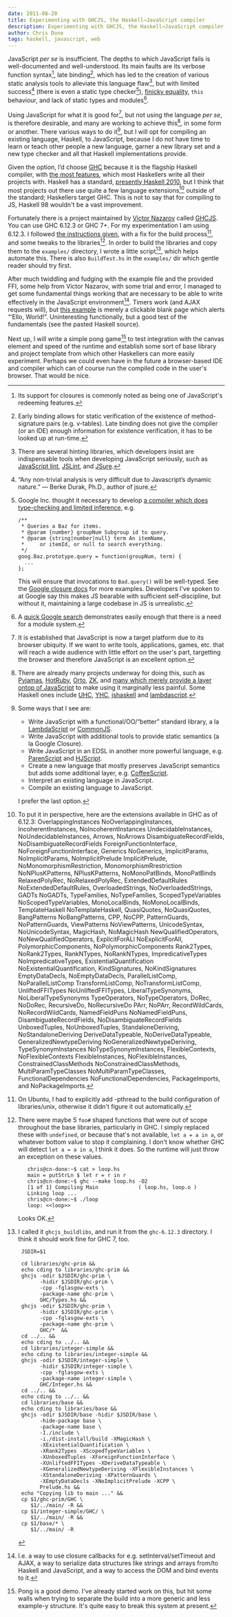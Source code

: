 ```yaml
---
date: 2011-08-20
title: Experimenting with GHCJS, the Haskell→JavaScript compiler
description: Experimenting with GHCJS, the Haskell→JavaScript compiler
author: Chris Done
tags: haskell, javascript, web
---
```


<!-- Part 1: Explain what's wrong with JavaScript -->

JavaScript *per se* is insufficient. The depths to which JavaScript
fails is well-documented and well-understood. Its main faults are its
verbose function syntax[^13], late binding[^1], which has
led to the creation of various static analysis tools to alleviate this
language flaw[^2], but with limited success[^3] (there is even a
static type checker[^4]), [finicky
equality](http://stackoverflow.com/questions/5447153/javascript-equality-transitivity-is-weird/5447170#5447170),
`this` behaviour, and lack of static types and modules[^12].

<!-- Part 2: Explain the ways in which we fix JavaScript -->

Using JavaScript for what it is good for[^6], but not using the
language *per se*, is therefore desirable, and many are working to
achieve this[^5], in some form or another. There various ways to do
it[^7], but I will opt for compiling an existing language, Haskell, to
JavaScript, because I do not have time to learn or teach other people
a new language, garner a new library set and a new type checker and
all that Haskell implementations provide.

<!-- Part 3: Explain compiler choice -->

Given the option, I’d choose [GHC](http://www.haskell.org/ghc/)
because it is the flagship Haskell compiler, with [the most
features](http://www.haskell.org/ghc/docs/latest/html/users_guide/ghc-language-features.html),
which most Haskellers write all their projects with. Haskell has a
standard, [presently Haskell
2010](http://www.haskell.org/pipermail/haskell/2009-November/021750.html),
but I think that most projects out there use quite a few language
extensions[^8] outside of the standard; Haskellers target GHC. This is
not to say that for compiling to JS, Haskell 98 wouldn't be a vast
improvement.

<!-- Part 4: Introduce GHCJS -->

Fortunately there is a project maintained by [Victor
Nazarov](http://asviraspossible.livejournal.com/) called
[GHCJS](https://github.com/sviperll/ghcjs). You can use GHC 6.12.3 or
GHC 7+. For my experimentation I am using 6.12.3. I followed [the
instructions
given](https://github.com/sviperll/ghcjs/blob/master/README.markdown),
with a fix for the build process[^9], and some tweaks to the
libraries[^10]. In order to build the libraries and copy them to the
`examples/` directory, I wrote a little script[^11], which helps
automate this. There is also `BuildTest.hs` in the `examples/` dir
which gentle reader should try first.

<!-- Part 5: First GHCJS example -->

After much twiddling and fudging with the example file and the
provided FFI, some help from Victor Nazarov, with some trial and
error, I managed to get some fundamental things working that are
necessary to be able to write effectively in the JavaScript
environment[^14]. Timers work (and AJAX requests will), but
[this example](http://hpaste.org/50477#line128) is merely a clickable
blank page which alerts “‘Ello, World!”. Uninteresting functionally,
but a good test of the fundamentals (see the pasted Haskell source).

<!-- Part 6: Where next -->

Next up, I will write a simple pong game[^15] to test integration with the
canvas element and speed of the runtime and establish some sort of
base library and project template from which other Haskellers can more
easily experiment. Perhaps we could even have in the future a
browser-based IDE and compiler which can of course run the compiled
code in the user's browser. That would be nice.

[^1]: Early binding allows for static verification of the existence of
      method-signature pairs (e.g. v-tables). Late binding does not give the
      compiler (or an IDE) enough information for existence verification, it
      has to be looked up at run-time.

[^2]: There are several hinting libraries, which developers insist are
      indispensable tools when developing JavaScript seriously, such
      as [JavaScript lint](http://www.javascriptlint.com/),
      [JSLint](http://www.jslint.com/), and
      [JSure](http://aurochs.fr/jsure.html).

[^3]: “Any non-trivial analysis is very difficult due to Javascript’s
      dynamic nature.” — Berke Durak, Ph.D., author of jsure.

[^4]: Google Inc. thought it necessary to develop [a compiler which
      does type-checking and limited
      inference](http://code.google.com/closure/compiler/), e.g.

        /**
         * Queries a Baz for items.
         * @param {number} groupNum Subgroup id to query.
         * @param {string|number|null} term An itemName,
         *     or itemId, or null to search everything.
         */
        goog.Baz.prototype.query = function(groupNum, term) {
          ...
        };

      This will ensure that invocations to `Bad.query()` will be
      well-typed. See the [Google closure
      docs](http://code.google.com/closure/compiler/docs/js-for-compiler.html)
      for more examples. Developers I've spoken to at Google say this
      makes JS bearable with sufficient self-discipline, but without
      it, maintaining a large codebase in JS is unrealistic.

[^5]: There are already many projects underway for doing this, such as
      [Pyjamas](http://pyjs.org/),
      [HotRuby](http://hotruby.yukoba.jp/),
      [Orto](http://ejohn.org/blog/running-java-in-javascript/),
      [ZK](http://www.zkoss.org/), and [many which merely provide a
      layer ontop of
      JavaScript](https://github.com/jashkenas/coffee-script/wiki/List-of-languages-that-compile-to-JS)
      to make using it marginally less painful. Some Haskell ones
      include
      [UHC](http://utrechthaskellcompiler.wordpress.com/2010/10/18/haskell-to-javascript-backend/),
      [YHC](http://www.haskell.org/haskellwiki/Yhc/Javascript),
      [jshaskell](http://code.google.com/p/jshaskell/) and
      [lambdascript](https://github.com/valderman/lambdascript).

[^6]: It is established that JavaScript is now a target platform due
      to its browser ubiquity. If we want to write tools,
      applications, games, etc. that will reach a wide audience with
      little effort on the user's part, targetting the browser and
      therefore JavaScript is an excellent option.

[^7]: Some ways that I see are:

      * Write JavaScript with a functional/OO/“better” standard
        library, a la
        [LambdaScript](https://github.com/runarorama/LambdaScript) or
        [CommonJS](http://www.commonjs.org/).
      * Write JavaScript with additional tools to provide static
        semantics (a la Google Closure).
      * Write JavaScript in an EDSL in another more powerful language,
        e.g. [ParenScript](http://common-lisp.net/project/parenscript/) and [HJScript](http://hackage.haskell.org/package/HJScript).
      * Create a new language that mostly preserves JavaScript semantics but
        adds some additional layer, e.g. [CoffeeScript](http://jashkenas.github.com/coffee-script/).
      * Interpret an existing language in JavaScript.
      * Compile an existing language to JavaScript.

      I prefer the last option.

[^8]: To put it in perspective, here are the extensions available in
      GHC as of 6.12.3: OverlappingInstances NoOverlappingInstances,
      IncoherentInstances, NoIncoherentInstances UndecidableInstances,
      NoUndecidableInstances, Arrows, NoArrows DisambiguateRecordFields,
      NoDisambiguateRecordFields ForeignFunctionInterface,
      NoForeignFunctionInterface, Generics NoGenerics, ImplicitParams,
      NoImplicitParams, NoImplicitPrelude ImplicitPrelude,
      NoMonomorphismRestriction, MonomorphismRrestriction NoNPlusKPatterns,
      NPlusKPatterns, NoMonoPatBinds, MonoPatBinds RelaxedPolyRec,
      NoRelaxedPolyRec, ExtendedDefaultRules NoExtendedDefaultRules,
      OverloadedStrings, NoOverloadedStrings, GADTs NoGADTs, TypeFamilies,
      NoTypeFamilies, ScopedTypeVariables NoScopedTypeVariables,
      MonoLocalBinds, NoMonoLocalBinds, TemplateHaskell NoTemplateHaskell,
      QuasiQuotes, NoQuasiQuotes, BangPatterns NoBangPatterns, CPP, NoCPP,
      PatternGuards, NoPatternGuards, ViewPatterns NoViewPatterns,
      UnicodeSyntax, NoUnicodeSyntax, MagicHash, NoMagicHash
      NewQualifiedOperators, NoNewQualifiedOperators, ExplicitForALl
      NoExplicitForAll, PolymorphicComponents, NoPolymorphicComponents
      Rank2Types, NoRank2Types, RankNTypes, NoRankNTypes, ImpredicativeTypes
      NoImpredicativeTypes, ExistentialQuantification
      NoExistentialQuantification, KindSignatures, NoKindSignatures
      EmptyDataDecls, NoEmptyDataDecls, ParallelListComp, NoParallelListComp
      TransformListComp, NoTransformListComp, UnliftedFFITypes
      NoUnliftedFFITypes, LiberalTypeSynonyms, NoLiberalTypeSynonyms
      TypeOperators, NoTypeOperators, DoRec, NoDoRec, RecursiveDo,
      NoRecursiveDo PArr, NoPArr, RecordWildCards, NoRecordWildCards,
      NamedFieldPuns NoNamedFieldPuns, DisambiguateRecordFields,
      NoDisambiguateRecordFields UnboxedTuples, NoUnboxedTuples,
      StandaloneDeriving, NoStandaloneDeriving DeriveDataTypeable,
      NoDeriveDataTypeable, GeneralizedNewtypeDeriving
      NoGeneralizedNewtypeDeriving, TypeSynonymInstances
      NoTypeSynonymInstances, FlexibleContexts, NoFlexibleContexts
      FlexibleInstances, NoFlexibleInstances, ConstrainedClassMethods
      NoConstrainedClassMethods, MultiParamTypeClasses
      NoMultiParamTypeClasses, FunctionalDependencies
      NoFunctionalDependencies, PackageImports, and NoPackageImports.

[^9]: On Ubuntu, I had to explicitly add -pthread to the build
      configuration of libraries/unix, otherwise it didn't figure it out
      automatically.

[^10]: There were maybe 5 `foo#` shaped functions that were out of
       scope throughout the base libraries, particularly in GHC. I simply
       replaced these with `undefined`, or because that's not available, `let
       a = a in a`, or whatever bottom value to stop it complaining. I don't
       know whether GHC will detect `let a = a in a`, I think it does. So the
       runtime will just throw an exception on these values.

           chris@cn-done:~$ cat > loop.hs
           main = putStrLn $ let r = r in r
           chris@cn-done:~$ ghc --make loop.hs -O2
           [1 of 1] Compiling Main             ( loop.hs, loop.o )
           Linking loop ...
           chris@cn-done:~$ ./loop
           loop: <<loop>>

       Looks OK.

[^11]: I called it `ghcjs_buildlibs`, and run it from the `ghc-6.12.3`
       directory. I think it should work fine for GHC 7, too.

         JSDIR=$1

         cd libraries/ghc-prim &&
         echo cding to libraries/ghc-prim &&
         ghcjs -odir $JSDIR/ghc-prim \
               -hidir $JSDIR/ghc-prim \
               -cpp -fglasgow-exts \
               -package-name ghc-prim \
               GHC/Types.hs &&
         ghcjs -odir $JSDIR/ghc-prim \
               -hidir $JSDIR/ghc-prim \
               -cpp -fglasgow-exts \
               -package-name ghc-prim \
               GHC/*  &&
         cd ../.. &&
         echo cding to ../.. &&
         cd libraries/integer-simple &&
         echo cding to libraries/integer-simple &&
         ghcjs -odir $JSDIR/integer-simple \
               -hidir $JSDIR/integer-simple \
               -cpp -fglasgow-exts \
               -package-name integer-simple \
               GHC/Integer.hs &&
         cd ../.. &&
         echo cding to ../.. &&
         cd libraries/base &&
         echo cding to libraries/base &&
         ghcjs -odir $JSDIR/base -hidir $JSDIR/base \
               -hide-package base \
               -package-name base \
               -I./include \
               -i./dist-install/build -XMagicHash \
               -XExistentialQuantification \
               -XRank2Types -XScopedTypeVariables \
               -XUnboxedTuples -XForeignFunctionInterface \
               -XUnliftedFFITypes -XDeriveDataTypeable \
               -XGeneralizedNewtypeDeriving -XFlexibleInstances \
               -XStandaloneDeriving -XPatternGuards \
               -XEmptyDataDecls -XNoImplicitPrelude -XCPP \
               Prelude.hs &&
         echo "Copying lib to main ..." &&
         cp $1/ghc-prim/GHC \
            $1/../main/ -R &&
         cp $1/integer-simple/GHC/ \
            $1/../main/ -R &&
         cp $1/base/* \
            $1/../main/ -R

[^12]: A [quick Google
search](http://www.google.com/search?aq=f&sourceid=chrome&ie=UTF-8&q=javascript+module+system)
       demonstrates easily enough that there is a need for a module system.

[^13]: Its support for closures is commonly noted as being one of
       JavaScript's redeeming features.

[^14]: I.e. a way to use closure callbacks for
       e.g. setInterval/setTimeout and AJAX, a way to serialize data
       structures like strings and arrays from/to Haskell and
       JavaScript, and a way to access the DOM and bind events to it.

[^15]: Pong is a good demo. I've already started work on this, but hit
       some walls when trying to separate the build into a more
       generic and less example-y structure. It's quite easy to break
       this system at present.
